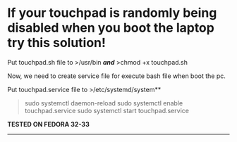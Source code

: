 # If your touchpad is randomly being disabled when you boot the laptop try this solution!


Put touchpad.sh file to >/usr/bin ***and*** >chmod +x touchpad.sh 

Now, we need to create service file for execute bash file when boot the pc.

Put touchpad.service file to >/etc/systemd/system** 

>sudo systemctl daemon-reload
>sudo systemctl enable touchpad.service
>sudo systemctl start touchpad.service

**TESTED ON FEDORA 32-33**
***********************************************************************************************
